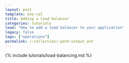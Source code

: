 ```yaml
---
layout: post
template: one-col
title: Adding a load balancer
categories: tutorials
lead: "How to add a load balancer to your application"
legacy: false
tags: ["operations"]
permalink: /:collection/:path:output_ext
---
```


{% include tutorials/load-balancing.md %}
